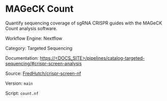 # MAGeCK Count

Quantify sequencing coverage of sgRNA CRISPR guides with the MAGeCK Count analysis software.


Workflow Engine: Nextflow


Category: Targeted Sequencing


Documentation: [https://<DOCS_SITE>/pipelines/catalog-targeted-sequencing/#crispr-screen-analysis](https://<DOCS_SITE>/pipelines/catalog-targeted-sequencing/#crispr-screen-analysis)


Source: [FredHutch/crispr-screen-nf](FredHutch/crispr-screen-nf)


Version: `main`


Script: `count.nf`
